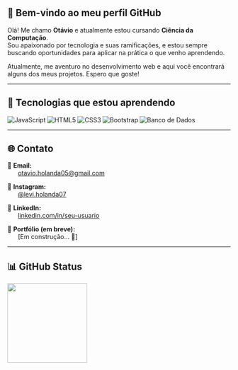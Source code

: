 ## 👋 Bem-vindo ao meu perfil GitHub 

Olá! Me chamo **Otávio** e atualmente estou cursando **Ciência da Computação**.  
Sou apaixonado por tecnologia e suas ramificações, e estou sempre buscando oportunidades para aplicar na prática o que venho aprendendo.  

Atualmente, me aventuro no desenvolvimento web e aqui você encontrará alguns dos meus projetos. Espero que goste!

---

## 🚀 Tecnologias que estou aprendendo

![JavaScript](https://img.shields.io/badge/-JavaScript-F7DF1E?style=for-the-badge&logo=javascript&logoColor=000)
![HTML5](https://img.shields.io/badge/-HTML5-E34F26?style=for-the-badge&logo=html5&logoColor=fff)
![CSS3](https://img.shields.io/badge/-CSS3-1572B6?style=for-the-badge&logo=css3&logoColor=fff)
![Bootstrap](https://img.shields.io/badge/-Bootstrap-7952B3?style=for-the-badge&logo=bootstrap&logoColor=fff)
![Banco de Dados](https://img.shields.io/badge/-SQL-4479A1?style=for-the-badge&logo=mysql&logoColor=fff)


---

## 🌐 Contato

📩 **Email:**  
&nbsp;&nbsp;&nbsp;&nbsp;&nbsp;&nbsp;[otavio.holanda05@gmail.com](mailto:otavio.holanda05@gmail.com)

📸 **Instagram:**  
&nbsp;&nbsp;&nbsp;&nbsp;&nbsp;&nbsp;[@levi.holanda07](https://www.instagram.com/levi.holanda07)

🔗 **LinkedIn:**  
&nbsp;&nbsp;&nbsp;&nbsp;&nbsp;&nbsp;[linkedin.com/in/seu-usuario](https://www.linkedin.com/in/otávio-levi-89a93030a/)

💼 **Portfólio (em breve):**  
&nbsp;&nbsp;&nbsp;&nbsp;&nbsp;&nbsp;[Em construção... 🚧]

---

## 📊 GitHub Status

<div>
  <a href="https://github.com/TechOtavio">
    <img height="180em" src="https://github-readme-stats.vercel.app/api/top-langs/?username=TechOtavio&layout=compact&langs_count=7&theme=dracula&locale=pt-br"/>
  </a>
</div>


